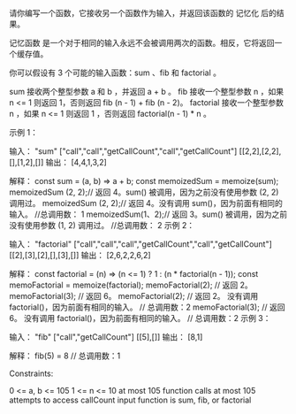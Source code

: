 请你编写一个函数，它接收另一个函数作为输入，并返回该函数的 记忆化 后的结果。

记忆函数 是一个对于相同的输入永远不会被调用两次的函数。相反，它将返回一个缓存值。

你可以假设有 3 个可能的输入函数：sum 、fib 和 factorial 。

sum 接收两个整型参数 a 和 b ，并返回 a + b 。
fib 接收一个整型参数 n ，如果 n <= 1 则返回 1，否则返回 fib (n - 1) + fib (n - 2)。
factorial 接收一个整型参数 n ，如果 n <= 1 则返回 1 ，否则返回 factorial(n - 1) \* n 。

示例 1：

输入：
"sum"
["call","call","getCallCount","call","getCallCount"]
[[2,2],[2,2],[],[1,2],[]]
输出：
[4,4,1,3,2]

解释：
const sum = (a, b) => a + b;
const memoizedSum = memoize(sum);
memoizedSum (2, 2);// 返回 4。sum() 被调用，因为之前没有使用参数 (2, 2) 调用过。
memoizedSum (2, 2);// 返回 4。没有调用 sum()，因为前面有相同的输入。
//总调用数： 1
memoizedSum(1、2);// 返回 3。sum() 被调用，因为之前没有使用参数 (1, 2) 调用过。
//总调用数： 2
示例 2：

输入：
"factorial"
["call","call","call","getCallCount","call","getCallCount"]
[[2],[3],[2],[],[3],[]]
输出：
[2,6,2,2,6,2]

解释：
const factorial = (n) => (n <= 1) ? 1 : (n \* factorial(n - 1));
const memoFactorial = memoize(factorial);
memoFactorial(2); // 返回 2。
memoFactorial(3); // 返回 6。
memoFactorial(2); // 返回 2。 没有调用 factorial()，因为前面有相同的输入。
// 总调用数：2
memoFactorial(3); // 返回 6。 没有调用 factorial()，因为前面有相同的输入。
// 总调用数：2
示例 3：

输入：
"fib"
["call","getCallCount"]
[[5],[]]
输出：
[8,1]

解释：
fib(5) = 8
// 总调用数：1

Constraints:

0 <= a, b <= 105
1 <= n <= 10
at most 105 function calls
at most 105 attempts to access callCount
input function is sum, fib, or factorial
